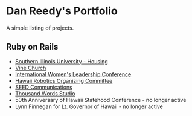 Dan Reedy's Portfolio
=========

A simple listing of projects.

## Ruby on Rails

- [Southern Illinois University - Housing](http://www.housing.siu.edu)
- [Vine Church](http://www.vinechurch.net)
- [International Women's Leadership Conference](http://www.iwlchi.org)
- [Hawaii Robotics Organizing Committee](http://www.hawaiiroc.org)
- [SEED Communications](http://www.seedcommunications.net)
- [Thousand Words Studio](http://www.1kwordsstudio.com)
- 50th Anniversary of Hawaii Statehood Conference - no longer active
- Lynn Finnegan for Lt. Governor of Hawaii - no longer active
